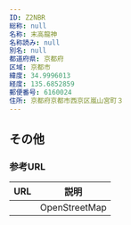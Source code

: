 ```yaml
---
ID: Z2NBR
総称: null
名称: 末高龍神
名称読み: null
別名: null
都道府県: 京都府
区域: 京都市
緯度: 34.9996013
経度: 135.6852859
郵便番号: 6160024
住所: 京都府京都市西京区嵐山宮町３
---
```


## その他

### 参考URL

| URL | 説明          |
| --- | ------------- |
|     | OpenStreetMap |
